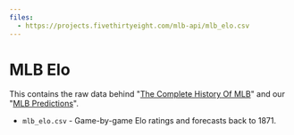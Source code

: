 ```yaml
---
files:
  - https://projects.fivethirtyeight.com/mlb-api/mlb_elo.csv
---
```

# MLB Elo

This contains the raw data behind "[The Complete History Of MLB](https://projects.fivethirtyeight.com/complete-history-of-mlb/)" and our "[MLB Predictions](https://projects.fivethirtyeight.com/2017-mlb-predictions/)".

* `mlb_elo.csv` - Game-by-game Elo ratings and forecasts back to 1871.

